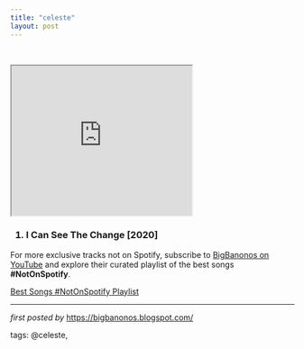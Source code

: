 ```yaml
---
title: "celeste"
layout: post
---
```

<br /><div class="separator" ><iframe allowfullscreen="" class="BLOG_video_class" height="266" src="https://www.youtube.com/embed/aKXFqLNFuaI" width="320" youtube-src-id="aKXFqLNFuaI"></iframe></div><h3 ><ol><li>I Can See The Change [2020]</li></ol></h3>

<!--Subscribe and Playlist Links-->
<div>
    <p>For more exclusive tracks not on Spotify, subscribe to <a href="https://www.youtube.com/@BigBanonos" target="_blank">BigBanonos on YouTube</a> and explore their curated playlist of the best songs <strong>#NotOnSpotify</strong>.</p>
    <p><a href="https://www.youtube.com/playlist?list=PLtuNtuTatqI0kFahUCbtbfenC_ET5O_tr" target="_blank">Best Songs #NotOnSpotify Playlist<br /></a></p></div>

<hr />

<p><em>first posted by</em> <a href="https://bigbanonos.blogspot.com/" rel="noopener" target="_new">https://bigbanonos.blogspot.com/</a></p>

<p>tags: @celeste,</p>
